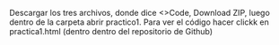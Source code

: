 Descargar los tres archivos, donde dice <>Code, Download ZIP, luego dentro de la carpeta abrir practico1.
Para ver el código hacer clickk en practica1.html (dentro dentro del repositorio de Github) 
